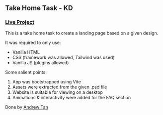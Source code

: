 ## Take Home Task - KD

### [Live Project](https://atwycodes.github.io/kd-take-home-task/)

This is a take home task to create a landing page based on a given design.

It was required to only use:

- Vanilla HTML
- CSS (framework was allowed, Tailwind was used)
- Vanilla JS (plugins allowed)

Some salient points:

1. App was bootstrapped using Vite
2. Assets were extracted from the given .psd file
3. Website is suitable for viewing on a desktop
4. Animations & interactivity were added for the FAQ section

Done by [Andrew Tan](https://atwycodes.github.io/portfolio/)
